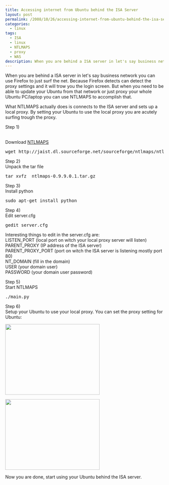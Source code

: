 ```yaml
---
title: Accessing internet from Ubuntu behind the ISA Server
layout: post
permalink: /2008/10/26/accessing-internet-from-ubuntu-behind-the-isa-server/
categories:
  - linux
tags:
  - ISA
  - linux
  - NTLMAPS
  - proxy
  - WAS
description: When you are behind a ISA server in let's say business network you can use Firefox to just surf the net. Because Firefox detects can detect the proxy settings and it will trow you the login screen. But when you need to be able to update your Ubuntu from that network or just proxy your whole Ubuntu PC/laptop you can use NTLMAPS to accomplish that.
---
```

When you are behind a ISA server in let's say business network you can use Firefox to just surf the net. Because Firefox detects can detect the proxy settings and it will trow you the login screen. But when you need to be able to update your Ubuntu from that network or just proxy your whole Ubuntu PC/laptop you can use NTLMAPS to accomplish that.

<p style="margin-bottom:0" lang="en-US">
  What NTLMAPS actually does is connects to the ISA server and sets up a local proxy. By setting your Ubuntu to use the local proxy you are acutely surfing trough the proxy.
</p>

<p style="margin-bottom:0" lang="en-US">
  Step 1)
  
  <br /> Download <a title="NTLMAPS" href="http://ntlmaps.sourceforge.net/" target="_blank">NTLMAPS</a>
</p>

<pre>wget http://jaist.dl.sourceforge.net/sourceforge/ntlmaps/ntlmaps-0.9.9.0.1.tar.gz</pre>

Step 2)  
Unpack the tar file

<pre>tar xvfz  ntlmaps-0.9.9.0.1.tar.gz</pre>

Step 3)  
Install python

<pre>sudo apt-get install python</pre>

Step 4)  
Edit server.cfg

<pre>gedit server.cfg</pre>

Interesting things to edit in the server.cfg are:  
LISTEN_PORT (local port on witch your local proxy server will listen)  
PARENT_PROXY (IP address of the ISA server)  
PARENT\_PROXY\_PORT (port on witch the ISA server is listening mostly port 80)  
NT_DOMAIN (fill in the domain)  
USER (your domain user)  
PASSWORD (your domain user password)

Step 5)  
Start NTLMAPS

<pre>./main.py</pre>

Step 6)  
Setup your Ubuntu to use your local proxy. You can set the proxy setting for Ubuntu:

[<img class="alignnone size-medium wp-image-38" src="http://coralic.files.wordpress.com/2008/10/1.png?w=300" alt="" width="300" height="225" />][1]

[<img class="alignnone size-medium wp-image-39" src="http://coralic.files.wordpress.com/2008/10/2.png?w=300" alt="" width="300" height="225" />][2]

Now you are done, start using your Ubuntu behind the ISA server.

 [1]: http://coralic.files.wordpress.com/2008/10/1.png
 [2]: http://coralic.files.wordpress.com/2008/10/2.png